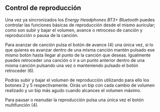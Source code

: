 ## Control de reproducción

Una vez ya sincronizados los *Energy Headphones BT3+ Bluetooth* puedes controlar las funciones básicas de reproducción desde el mismo auricular; como son subir y bajar el volumen, avance o retroceso de canción y reproducción o pausa de la canción.

Para avanzar de canción pulsa el botón de avance (4) una única vez, si lo que quieres es avanzar dentro de una misma canción mantén pulsado ese mismo botón hasta llegar al punto de la canción que deseas. Igualmente puedes retroceder una canción o ir a un punto anterior dentro de una misma canción pulsando una vez o manteniendo pulsado el botón retroceder (6).

Podrás subir y bajar el volumen de reproducción utilizando para ello los botones 2 y 5 respectivamente. Oirás un bip con cada cambio de volumen realizado y un bip más agudo cuando alcances el volumen máximo.

Para pausar o reanudar la reproducción pulsa una única vez el botón multifunción (4).



